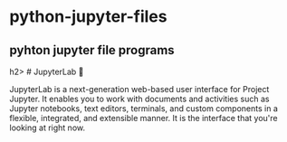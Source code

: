 # python-jupyter-files
<h2>pyhton jupyter file programs</h2>h2>
# JupyterLab 🧪
<p>JupyterLab is a next-generation web-based user interface for Project Jupyter. It enables you to work with documents and activities such as Jupyter notebooks, text editors, terminals, and custom components in a flexible, integrated, and extensible manner. It is the interface that you're looking at right now.</p>
